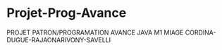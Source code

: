 Projet-Prog-Avance
==================
PROJET PATRON/PROGRAMATION AVANCE
JAVA
M1 MIAGE
CORDINA-DUGUE-RAJAONARIVONY-SAVELLI
